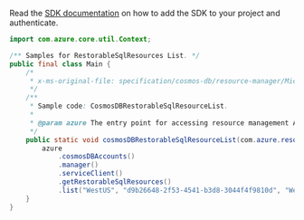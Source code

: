 Read the [SDK documentation](https://github.com/Azure/azure-sdk-for-java/blob/azure-resourcemanager_2.15.0/sdk/resourcemanager/azure-resourcemanager/README.md) on how to add the SDK to your project and authenticate.

```java
import com.azure.core.util.Context;

/** Samples for RestorableSqlResources List. */
public final class Main {
    /*
     * x-ms-original-file: specification/cosmos-db/resource-manager/Microsoft.DocumentDB/stable/2021-10-15/examples/CosmosDBRestorableSqlResourceList.json
     */
    /**
     * Sample code: CosmosDBRestorableSqlResourceList.
     *
     * @param azure The entry point for accessing resource management APIs in Azure.
     */
    public static void cosmosDBRestorableSqlResourceList(com.azure.resourcemanager.AzureResourceManager azure) {
        azure
            .cosmosDBAccounts()
            .manager()
            .serviceClient()
            .getRestorableSqlResources()
            .list("WestUS", "d9b26648-2f53-4541-b3d8-3044f4f9810d", "WestUS", "10/13/2020 4:56", Context.NONE);
    }
}
```
